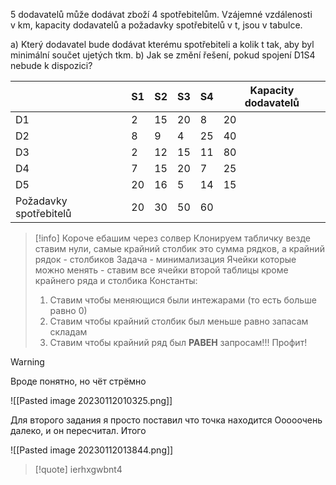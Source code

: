 5 dodavatelů může dodávat zboží 4 spotřebitelům. Vzájemné vzdálenosti v km, kapacity dodavatelů a požadavky spotřebitelů v t, jsou v tabulce.

a) Který dodavatel bude dodávat kterému spotřebiteli a kolik t tak, aby byl minimální součet ujetých tkm.
b) Jak se změní řešení, pokud spojení D1S4 nebude k dispozici?

|                        | S1  | S2  | S3  | S4  | Kapacity dodavatelů |
| ---------------------- | --- | --- | --- | --- | ------------------- |
| D1                     | 2   | 15  | 20  | 8   | 20                  |
| D2                     | 8   | 9   | 4   | 25  | 40                  |
| D3                     | 2   | 12  | 15  | 11  | 80                  |
| D4                     | 7   | 15  | 20  | 7   | 25                  |
| D5                     | 20  | 16  | 5   | 14  | 15                  |
| Požadavky spotřebitelů | 20  | 30  | 50  | 60  |                     |


>[!info]
>Короче ебашим через солвер
>Клонируем табличку везде ставим нули, самые крайний столбик это сумма рядков, а крайний рядок - столбиков
>Задача - минимализация
>Ячейки которые можно менять - ставим все ячейки второй таблицы кроме крайнего ряда и столбика
>Константы: 
> 1. Ставим чтобы меняющися были интежарами (то есть больше равно 0)
> 2. Ставим чтобы крайний столбик был меньше равно запасам складам
> 3. Ставим чтобы крайний ряд был **РАВЕН** запросам!!!
> Профит!


>[!warning]
>Вроде понятно, но чёт стрёмно


![[Pasted image 20230112010325.png]]

Для второго задания я просто поставил что точка находится Ооооочень далеко, и он пересчитал. Итого

![[Pasted image 20230112013844.png]]

>[!quote]
>ierhxgwbnt4




